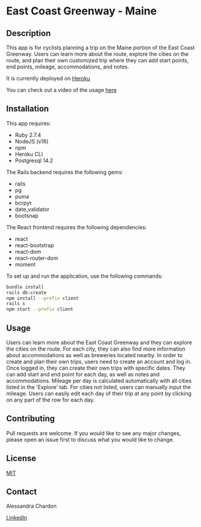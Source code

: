 # East Coast Greenway - Maine

## Description

This app is for cyclists planning a trip on the Maine portion of the East Coast Greenway. Users can learn more about the route, explore the cities on the route, and plan their own customized trip where they can add start points, end points, mileage, accommodations, and notes. 

It is currently deployed on [Heroku](https://maine-east-coast-greenway.herokuapp.com/)

You can check out a video of the usage [here](https://www.youtube.com/watch?v=qGITP4IaCdQ)

## Installation

This app requires:

- Ruby 2.7.4
- NodeJS (v16)
- npm
- Heroku CLI
- Postgresql 14.2

The Rails backend requires the following gems:

- rails
- pg
- puma
- bcrpyt
- date_validator
- bootsnap

The React frontend requires the following dependencies:

- react
- react-bootstrap
- react-dom
- react-router-dom
- moment

To set up and run the application, use the following commands:

```bash
bundle install
rails db:create
npm install --prefix client
rails s
npm start --prefix client
```

## Usage

Users can learn more about the East Coast Greenway and they can explore the cities on the route. For each city, they can also find more information about accommodations as well as breweries located nearby. In order to create and plan their own trips, users need to create an account and log in. Once logged in, they can create their own trips with specific dates. They can add start and end point for each day, as well as notes and accommodations. Mileage per day is calculated automatically with all cities listed in the 'Explore' tab. For cities not listed, users can manually input the mileage. Users can easily edit each day of their trip at any point by clicking on any part of the row for each day. 

## Contributing

Pull requests are welcome. If you would like to see any major changes, please open an issue first to discuss what you would like to change. 

## License

[MIT](https://choosealicense.com/licenses/mit/)

## Contact

Alessandra Chardon   

[LinkedIn](https://www.linkedin.com/in/alessandra-chardon-08024342/) 


